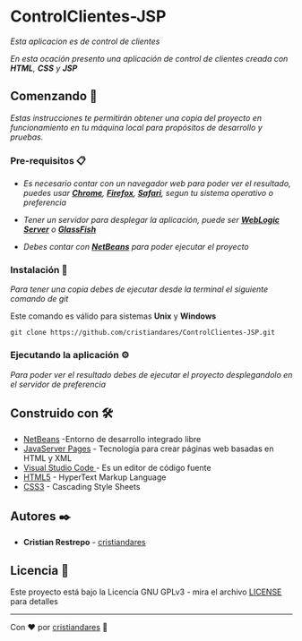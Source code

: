 # ControlClientes-JSP

_Esta aplicacion es de control de clientes_

_En esta ocación presento una aplicación de control de clientes creada con **HTML**, **CSS** y **JSP**_

## Comenzando 🚀

_Estas instrucciones te permitirán obtener una copia del proyecto en funcionamiento en tu máquina local para propósitos de desarrollo y pruebas._

### Pre-requisitos 📋

* _Es necesario contar con un navegador web para poder ver el resultado, puedes usar **[Chrome](https://www.google.com/intl/es-419/chrome/)**, **[Firefox](https://www.mozilla.org/es-ES/firefox/new/)**, **[Safari](https://www.apple.com/co/safari/)**, segun tu sistema operativo o preferencia_

* _Tener un servidor para desplegar la aplicación, puede ser **[WebLogic Server](https://www.oracle.com/co/java/weblogic/)** o **[GlassFish](https://javaee.github.io/glassfish/)**_

* _Debes contar con **[NetBeans](https://netbeans.apache.org/download/index.html)** para poder ejecutar el proyecto_

### Instalación 🔧

_Para tener una copia debes de ejecutar desde la terminal el siguiente comando de git_

Este comando es válido para sistemas **Unix** y **Windows**
```
git clone https://github.com/cristiandares/ControlClientes-JSP.git
```

### Ejecutando la aplicación ⚙️
_Para poder ver el resultado debes de ejecutar el proyecto desplegandolo en el servidor de preferencia_


## Construido con 🛠️

* [NetBeans](https://netbeans.apache.org/download/index.html) -Entorno de desarrollo integrado libre
* [JavaServer Pages](https://es.wikipedia.org/wiki/JavaServer_Pages) - Tecnología para crear páginas web basadas en HTML y XML
* [Visual Studio Code ](https://code.visualstudio.com/) - Es un editor de código fuente
* [HTML5](https://es.wikipedia.org/wiki/HTML5) - HyperText Markup Language
* [CSS3](https://developer.mozilla.org/es/docs/Web/CSS) - Cascading Style Sheets


## Autores ✒️

* **Cristian Restrepo** - [cristiandares](https://github.com/cristiandares)


## Licencia 📄

Este proyecto está bajo la Licencia GNU GPLv3 - mira el archivo [LICENSE](https://choosealicense.com/licenses/gpl-3.0/) para detalles

---
Con ❤️ por [cristiandares](https://github.com/cristiandares) 🐍
